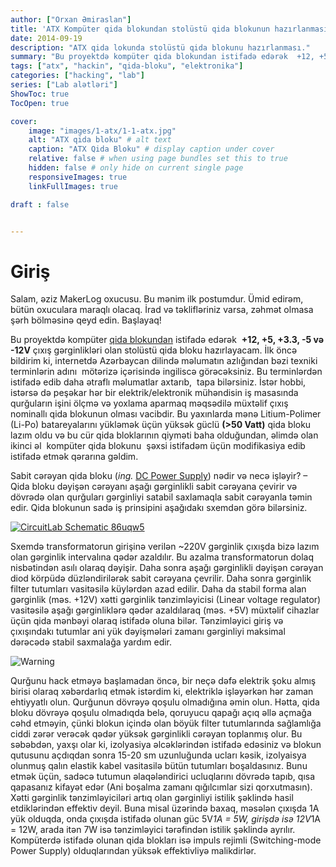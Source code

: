 ```yaml
---
author: ["Orxan Əmiraslan"]
title: 'ATX Kompüter qida blokundan stolüstü qida blokunun hazırlanması'
date: 2014-09-19
description: "ATX qida lokunda stolüstü qida blokunu hazırlanması."
summary: "Bu proyektdə kompüter qida blokundan istifadə edərək  +12, +5, +3.3, -5 və -12 V çıxış gərginlikləri olan stolüstü qida bloku hazırlayacam."
tags: ["atx", "hackin", "qida-bloku", "elektronika"]
categories: ["hacking", "lab"]
series: ["Lab alətləri"]
ShowToc: true
TocOpen: true

cover:
    image: "images/1-atx/1-1-atx.jpg" 
    alt: "ATX qida bloku" # alt text
    caption: "ATX Qida Bloku" # display caption under cover
    relative: false # when using page bundles set this to true
    hidden: false # only hide on current single page
    responsiveImages: true
    linkFullImages: true

draft : false


---
```


# Giriş

Salam, əziz MakerLog oxucusu. Bu mənim ilk postumdur. Ümid edirəm, bütün oxuculara maraqlı olacaq. İrad və təklifləriniz varsa, zəhmət olmasa şərh bölməsinə qeyd edin.
Başlayaq!

Bu proyektdə kompüter [qida blokundan](https://az.wikipedia.org/wiki/Qida_bloku) istifadə edərək  **+12, +5, +3.3, -5 və -12V** çıxış gərginlikləri olan stolüstü qida bloku hazırlayacam. İlk öncə bildirim ki, internetdə Azərbaycan dilində məlumatın azlığından bəzi texniki terminlərin adını  mötərizə içərisində ingiliscə görəcəksiniz. Bu terminlərdən istifadə edib daha ətraflı məlumatlar axtarıb,  tapa bilərsiniz.
İstər hobbi, istərsə də peşəkar hər bir elektrik/elektronik mühəndisin iş masasında qurğuların işini ölçmə və yoxlama aparmaq məqsədilə müxtəlif çıxış nominallı qida blokunun olması vacibdir. Bu yaxınlarda mənə Litium-Polimer (Li-Po) batareyalarını yükləmək üçün yüksək güclü **(>50 Vatt)** qida bloku lazım oldu və bu cür qida bloklarının qiyməti baha olduğundan, əlimdə olan ikinci əl  kompüter qida blokunu  şəxsi istifadəm üçün modifikasiya edib istifadə etmək qərarına gəldim.

Sabit cərəyan qida bloku (*ing.* [DC Power Supply](http://en.wikipedia.org/wiki/Power_supply)) nədir və necə işləyir? – Qida bloku dəyişən cərəyanı aşağı gərginlikli sabit cərəyana çevirir və dövrədə olan qurğuları gərginliyi satabil saxlamaqla sabit cərəyanla təmin edir. Qida blokunun sadə iş prinsipini aşağıdakı sxemdən görə bilərsiniz.

[![CircuitLab Schematic 86uqw5](https://www.circuitlab.com/circuit/86uqw5/screenshot/540x405/)](https://www.circuitlab.com/circuit/86uqw5/voltage-converter/)

Sxemdə transformatorun girişinə verilən ~220V gərginlik çıxışda bizə lazım olan gərginlik intervalına qədər azaldılır. Bu azalma transformatorun dolaq nisbətindən asılı olaraq dəyişir. Daha sonra aşağı gərginlikli dəyişən cərəyan diod körpüdə düzləndirilərək sabit cərəyana çevrilir. Daha sonra gərginlik filter tutumları vasitəsilə küylərdən azad edilir. Daha da stabil forma alan gərginlik (məs. +12V) xətti gərginlik tənzimləyicisi (Linear voltage regulator) vasitəsilə aşağı gərginliklərə qədər azaldılaraq (məs. +5V) müxtəlif cihazlar üçün qida mənbəyi olaraq istifadə oluna bilər. Tənzimləyici giriş və çıxışındakı tutumlar ani yük dəyişmələri zamanı gərginliyi maksimal dərəcədə stabil saxmalağa yardım edir.

![Warning](/images/1-atx/1-2-warning.jpg)

Qurğunu hack etməyə başlamadan öncə, bir neçə dəfə elektrik şoku almış birisi olaraq xəbərdarlıq etmək istərdim ki, elektriklə işləyərkən hər zaman ehtiyyatlı olun. Qurğunun dövrəyə qoşulu olmadığına əmin olun. Hətta, qida bloku dövrəyə qoşulu olmadıqda belə, qoruyucu qapağı açıq əllə açmağa cəhd etməyin, çünki blokun içində olan böyük filter tutumlarında sağlamlığa ciddi zərər verəcək qədər yüksək gərginlikli cərəyan toplanmış olur. Bu səbəbdən, yaxşı olar ki, izolyasiya əlcəklərindən istifadə edəsiniz və blokun qutusunu açdıqdan sonra 15-20 sm uzunluğunda ucları kəsik, izolyaisya olunmuş qalın elastik kabel vasitasilə bütün tutumları boşaldasınız. Bunu etmək üçün, sadəcə tutumun əlaqələndirici ucluqlarını dövrədə tapıb, qısa qapasanız kifayət edər (Ani boşalma zamanı qığılcımlar sizi qorxutmasın). Xətti gərginlik tənzimləyiciləri artıq olan gərginliyi istilik şəklində hasil etdiklərindən effektiv deyil. Buna misal üzərində baxaq, məsələn çıxışda 1A yük olduqda, onda çıxışda istifadə olunan güc 5V*1A = 5W, girişdə isə 12V*1A = 12W, arada itən 7W isə tənzimləyici tərəfindən istilik şəklində ayrılır. Kompüterdə istifadə olunan qida blokları isə impuls rejimli (Switching-mode Power Supply) olduqlarından yüksək effektivliyə malikdirlər.

